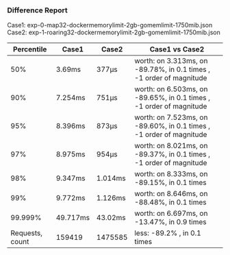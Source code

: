 ### Difference Report
Case1: exp-0-map32-dockermemorylimit-2gb-gomemlimit-1750mib.json
Case2: exp-1-roaring32-dockermemorylimit-2gb-gomemlimit-1750mib.json

|Percentile|Case1|Case2|Case1 vs Case2|
|---|---|---|---|
|50%|3.69ms|377µs|worth: on 3.313ms, on -89.78%, in 0.1 times , -1 order of magnitude|
|90%|7.254ms|751µs|worth: on 6.503ms, on -89.65%, in 0.1 times , -1 order of magnitude|
|95%|8.396ms|873µs|worth: on 7.523ms, on -89.60%, in 0.1 times , -1 order of magnitude|
|97%|8.975ms|954µs|worth: on 8.021ms, on -89.37%, in 0.1 times , -1 order of magnitude|
|98%|9.347ms|1.014ms|worth: on 8.333ms, on -89.15%, in 0.1 times |
|99%|9.772ms|1.126ms|worth: on 8.646ms, on -88.48%, in 0.1 times |
|99.999%|49.717ms|43.02ms|worth: on 6.697ms, on -13.47%, in 0.9 times |
|Requests, count|159419|1475585|less: -89.2% , in 0.1 times |
